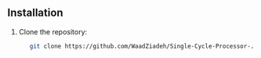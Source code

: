 ## Installation
1. Clone the repository:
   ```bash
      git clone https://github.com/WaadZiadeh/Single-Cycle-Processor-.git
